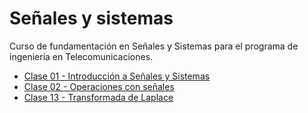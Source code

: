 # Señales y sistemas
Curso de fundamentación en Señales y Sistemas para el programa de ingeniería en Telecomunicaciones.
- [Clase 01 - Introducción a Señales y Sistemas](https://colab.research.google.com/github/avilagab/Circuits/blob/main/SYS/SYS01.ipynb)
- [Clase 02 - Operaciones con señales](https://colab.research.google.com/github/avilagab/Circuits/blob/main/SYS/SYS02.ipynb)
- [Clase 13 - Transformada de Laplace](https://colab.research.google.com/github/avilagab/Circuits/blob/main/SYS/SYS13.ipynb)

